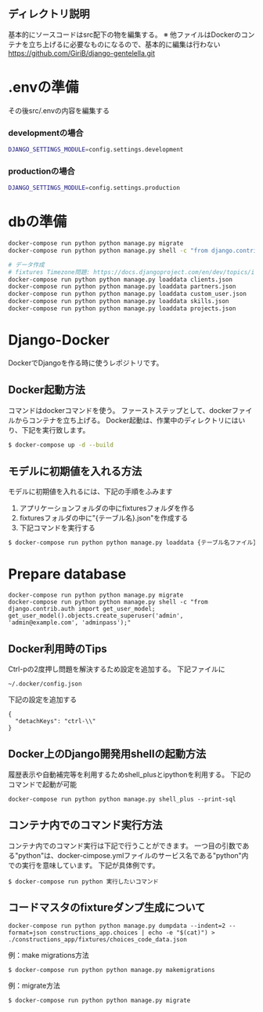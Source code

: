 ## ディレクトリ説明
基本的にソースコードはsrc配下の物を編集する。
※ 他ファイルはDockerのコンテナを立ち上げるに必要なものになるので、基本的に編集は行わない
https://github.com/GiriB/django-gentelella.git

# .envの準備
その後src/.envの内容を編集する
### developmentの場合
```bash
DJANGO_SETTINGS_MODULE=config.settings.development
```
### productionの場合
```bash
DJANGO_SETTINGS_MODULE=config.settings.production
```

# dbの準備
```bash
docker-compose run python python manage.py migrate
docker-compose run python python manage.py shell -c "from django.contrib.auth import get_user_model; get_user_model().objects.create_superuser('admin', 'admin@example.com', 'adminpass');"

# データ作成
# fixtures Timezone問題: https://docs.djangoproject.com/en/dev/topics/i18n/timezones/#fixtures
docker-compose run python python manage.py loaddata clients.json
docker-compose run python python manage.py loaddata partners.json
docker-compose run python python manage.py loaddata custom_user.json
docker-compose run python python manage.py loaddata skills.json
docker-compose run python python manage.py loaddata projects.json
```

# Django-Docker
DockerでDjangoを作る時に使うレポジトリです。

## Docker起動方法
コマンドはdockerコマンドを使う。
ファーストステップとして、dockerファイルからコンテナを立ち上げる。
Docker起動は、作業中のディレクトリにはいり、下記を実行致します。

```bash
$ docker-compose up -d --build
```

## モデルに初期値を入れる方法
モデルに初期値を入れるには、下記の手順をふみます

1. アプリケーションフォルダの中にfixturesフォルダを作る
2. fixturesフォルダの中に"{テーブル名}.json"を作成する
3. 下記コマンドを実行する

```bash
$ docker-compose run python python manage.py loaddata {テーブル名ファイル}.json
```

# Prepare database

```
docker-compose run python python manage.py migrate
docker-compose run python python manage.py shell -c "from django.contrib.auth import get_user_model; get_user_model().objects.create_superuser('admin', 'admin@example.com', 'adminpass');"
```

## Docker利用時のTips
Ctrl-pの2度押し問題を解決するため設定を追加する。
下記ファイルに
```
~/.docker/config.json
```
下記の設定を追加する
```
{
  "detachKeys": "ctrl-\\"
}
```

## Docker上のDjango開発用shellの起動方法
履歴表示や自動補完等を利用するためshell_plusとipythonを利用する。
下記のコマンドで起動が可能

```
docker-compose run python python manage.py shell_plus --print-sql
```

## コンテナ内でのコマンド実行方法
コンテナ内でのコマンド実行は下記で行うことができます。
一つ目の引数である"python"は、docker-cimpose.ymlファイルのサービス名である"python"内での実行を意味しています。 下記が具体例です。

```
$ docker-compose run python 実行したいコマンド
```

## コードマスタのfixtureダンプ生成について
```
docker-compose run python python manage.py dumpdata --indent=2 --format=json constructions_app.choices | echo -e "$(cat)") > ./constructions_app/fixtures/choices_code_data.json
```

例：make migrations方法

```
$ docker-compose run python python manage.py makemigrations
```

例：migrate方法

```
$ docker-compose run python python manage.py migrate
```
